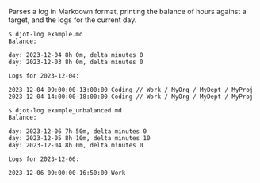 Parses a log in Markdown format, printing the balance of hours against a target, and the logs for the current day.

```
$ djot-log example.md
Balance:

day: 2023-12-04 8h 0m, delta minutes 0
day: 2023-12-03 8h 0m, delta minutes 0

Logs for 2023-12-04:

2023-12-04 09:00:00-13:00:00 Coding // Work / MyOrg / MyDept / MyProj
2023-12-04 14:00:00-18:00:00 Coding // Work / MyOrg / MyDept / MyProj
```

```
$ djot-log example_unbalanced.md
Balance:

day: 2023-12-06 7h 50m, delta minutes 0
day: 2023-12-05 8h 10m, delta minutes 10
day: 2023-12-04 8h 0m, delta minutes 0

Logs for 2023-12-06:

2023-12-06 09:00:00-16:50:00 Work
```
